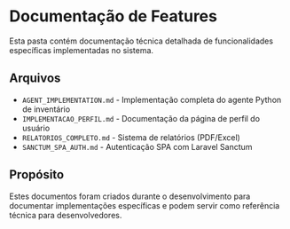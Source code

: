 # Documentação de Features

Esta pasta contém documentação técnica detalhada de funcionalidades específicas implementadas no sistema.

## Arquivos

- `AGENT_IMPLEMENTATION.md` - Implementação completa do agente Python de inventário
- `IMPLEMENTACAO_PERFIL.md` - Documentação da página de perfil do usuário
- `RELATORIOS_COMPLETO.md` - Sistema de relatórios (PDF/Excel)
- `SANCTUM_SPA_AUTH.md` - Autenticação SPA com Laravel Sanctum

## Propósito

Estes documentos foram criados durante o desenvolvimento para documentar implementações específicas e podem servir como referência técnica para desenvolvedores.
